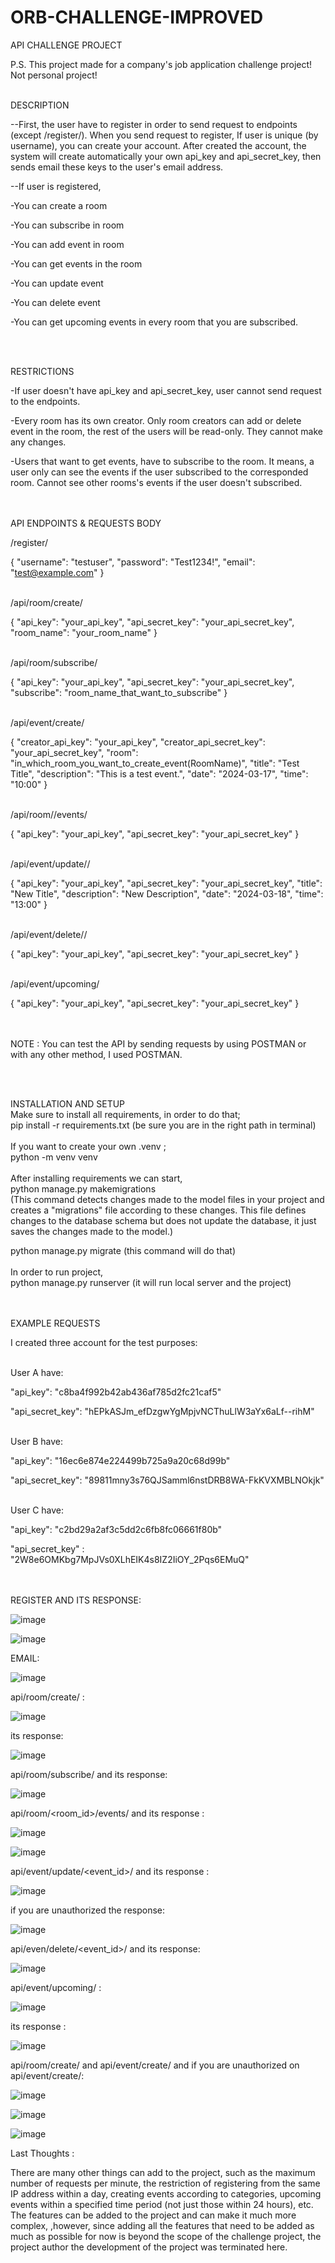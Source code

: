 # ORB-CHALLENGE-IMPROVED


API CHALLENGE PROJECT <br />

P.S. This project made for a company's job application challenge project! Not personal project! <br /> <br />



DESCRIPTION<br />

--First, the user have to register in order to send request to endpoints (except /register/). When you send request to register, If user is unique (by username), you can create your account. After created the account, the system will create automatically your own api_key and api_secret_key, then sends email these keys to the user's email address. <br />

--If user is registered,<br />

-You can create a room <br />

-You can subscribe in room <br />

-You can add event in room <br />

-You can get events in the room <br />
  
-You can update event <br />

-You can delete event <br />

-You can get upcoming events in every room that you are subscribed. <br />



<br /><br />

RESTRICTIONS <br />

-If user doesn't have api_key and api_secret_key, user cannot send request to the endpoints. <br />
  
-Every room has its own creator. Only room creators can add or delete event in the room, the rest of the users will be read-only. They cannot make any changes. <br />

-Users that want to get events, have to subscribe to the room. It means, a user only can see the events if the user subscribed to the corresponded room. Cannot see other rooms's events if the user doesn't subscribed. <br />





<br /><br />
API ENDPOINTS & REQUESTS BODY <br />

/register/ <br />

{
    "username": "testuser",
    "password": "Test1234!",
    "email": "test@example.com"
}



<br />
/api/room/create/<br />

{
    "api_key": "your_api_key",
    "api_secret_key": "your_api_secret_key",
    "room_name": "your_room_name"
}



<br />
/api/room/subscribe/ <br />

{
    "api_key": "your_api_key",
    "api_secret_key": "your_api_secret_key",
    "subscribe": "room_name_that_want_to_subscribe"
}



<br />
/api/event/create/ <br />

{
    "creator_api_key": "your_api_key",
    "creator_api_secret_key": "your_api_secret_key",
    "room": "in_which_room_you_want_to_create_event(RoomName)",
    "title": "Test Title",
    "description": "This is a test event.",
    "date": "2024-03-17",
    "time": "10:00"
}



<br />
/api/room/<room_id>/events/ <br />

{
    "api_key": "your_api_key",
    "api_secret_key": "your_api_secret_key"
}



<br />
/api/event/update/<event_id>/ <br />

{
    "api_key": "your_api_key",
    "api_secret_key": "your_api_secret_key",
    "title": "New Title",
    "description": "New Description",
    "date": "2024-03-18",
    "time": "13:00"
}



<br />
/api/event/delete/<event_id>/ <br />

{
    "api_key": "your_api_key",
    "api_secret_key": "your_api_secret_key"
}



<br />
/api/event/upcoming/ <br />

{
    "api_key": "your_api_key",
    "api_secret_key": "your_api_secret_key"
}



<br /><br />
NOTE : You can test the API by sending requests by using POSTMAN or with any other method, I used POSTMAN. <br />


<br /><br />

INSTALLATION AND SETUP<br />
Make sure to install all requirements, in order to do that;<br />
pip install -r requirements.txt (be sure you are in the right path in terminal)<br />
<br />
If you want to create your own .venv ;<br />
python -m venv venv<br />
<br />
After installing requirements we can start,<br />
python manage.py makemigrations<br />
(This command detects changes made to the model files in your project and creates a "migrations" file according to these changes. This file defines changes to the database schema but does not update the database, it just saves the changes made to the model.)<br />

python manage.py migrate (this command will do that)<br />
<br />
In order to run project,<br />
python manage.py runserver  (it will run local server and the project)







<br /><br />
EXAMPLE REQUESTS <br />

I created three account for the test purposes: <br />


<br />
User A have:<br />

"api_key": "c8ba4f992b42ab436af785d2fc21caf5" <br />

"api_secret_key": "hEPkASJm_efDzgwYgMpjvNCThuLlW3aYx6aLf--rihM" <br />


<br />
User B have: <br />

"api_key": "16ec6e874e224499b725a9a20c68d99b" <br />

"api_secret_key": "89811mny3s76QJSamml6nstDRB8WA-FkKVXMBLNOkjk" <br />


<br />
User C have: <br />

"api_key": "c2bd29a2af3c5dd2c6fb8fc06661f80b" <br />

"api_secret_key" : "2W8e6OMKbg7MpJVs0XLhEIK4s8IZ2IiOY_2Pqs6EMuQ" <br />



<br /><br />
REGISTER AND ITS RESPONSE:<br />

![image](https://github.com/JiyuuX/ORB-CHALLENGE-IMPROVED/assets/139239394/66de306c-956e-4b81-82a2-e4b2a4a1f080)



![image](https://github.com/JiyuuX/ORB-CHALLENGE-IMPROVED/assets/139239394/f1ec1005-06d6-4961-a36e-f0bfd3d89fd1)




EMAIL:

![image](https://github.com/JiyuuX/ORB-CHALLENGE-IMPROVED/assets/139239394/f27a4cd9-70bc-4ac3-b6b8-28f3e5b69d07)


api/room/create/ : 

![image](https://github.com/JiyuuX/ORB-CHALLENGE-IMPROVED/assets/139239394/289dc084-16c8-469c-a40b-c1f556244fb3)


its response:

![image](https://github.com/JiyuuX/ORB-CHALLENGE-IMPROVED/assets/139239394/90083d47-5dda-4860-9f17-fb1d8af8ad26)


api/room/subscribe/ and its response:

![image](https://github.com/JiyuuX/ORB-CHALLENGE-IMPROVED/assets/139239394/2a4e5a7f-fb6d-424f-8da8-202406a082d4)



api/room/<room_id>/events/ and its response : 

![image](https://github.com/JiyuuX/ORB-CHALLENGE-IMPROVED/assets/139239394/377c4da1-fb2c-40fa-90ee-21b9b6dc466e)

![image](https://github.com/JiyuuX/ORB-CHALLENGE-IMPROVED/assets/139239394/f7238e08-f4c9-4745-a57f-e19293c9e746)


api/event/update/<event_id>/ and its response :

![image](https://github.com/JiyuuX/ORB-CHALLENGE-IMPROVED/assets/139239394/826c91b3-fd42-4260-bc14-bba5294c9b4d)


if you are unauthorized the response:

![image](https://github.com/JiyuuX/ORB-CHALLENGE-IMPROVED/assets/139239394/55f60fe7-a458-43df-a887-176542ed6671)



api/even/delete/<event_id>/ and its response:

![image](https://github.com/JiyuuX/ORB-CHALLENGE-IMPROVED/assets/139239394/1fd0cfa4-7518-4173-a257-188591b64457)



api/event/upcoming/ :

![image](https://github.com/JiyuuX/ORB-CHALLENGE-IMPROVED/assets/139239394/04003f2e-2a25-4a8d-8110-f5f2065b3a76)


its response :

![image](https://github.com/JiyuuX/ORB-CHALLENGE-IMPROVED/assets/139239394/b6c23e05-0281-4d1e-8bbf-972defab49eb)



api/room/create/ and api/event/create/ and if you are unauthorized on api/event/create/:

![image](https://github.com/JiyuuX/ORB-CHALLENGE-IMPROVED/assets/139239394/db6f4be4-bd3a-4858-aeb2-dadabb0bbc81)


![image](https://github.com/JiyuuX/ORB-CHALLENGE-IMPROVED/assets/139239394/cd74c145-0afb-452a-829b-9f1f2df8fa6a)


![image](https://github.com/JiyuuX/ORB-CHALLENGE-IMPROVED/assets/139239394/e78d6d03-715f-47a4-b029-a85c1f4783e8)





Last Thoughts :

There are many other things can add to the project, such as the maximum number of requests per minute, the restriction of registering from the same IP address within a day, creating events according to categories, upcoming events within a specified time period (not just those within 24 hours), etc. The features can be added to the project and can make it much more complex, ,however, since adding all the features that need to be added as much as possible for now is beyond the scope of the challenge project, the project author the development of the project was terminated here.








